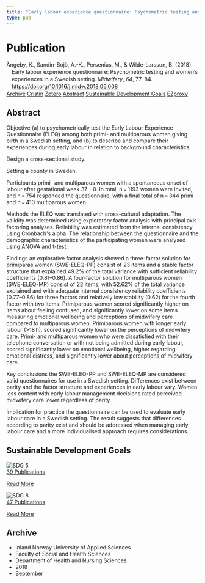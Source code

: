 ```yaml
---
title: "Early labour experience questionnaire: Psychometric testing and women's experiences in a Swedish setting"
type: pub
---
```

<h1>Publication</h1>
<article id="csl-bib-container-74Q32AWY" class="csl-bib-container">
  <div class="csl-bib-body" style="line-height: 1.35; padding-left: 1em; text-indent:-1em;">
  <div class="csl-entry">&#xC4;ngeby, K., Sandin-Boj&#xF6;, A.-K., Persenius, M., &amp; Wilde-Larsson, B. (2018). Early labour experience questionnaire: Psychometric testing and women&#x2019;s experiences in a Swedish setting. <i>Midwifery</i>, <i>64</i>, 77&#x2013;84. <a href="https://doi.org/10.1016/j.midw.2018.06.008">https://doi.org/10.1016/j.midw.2018.06.008</a></div>
</div>
  <div class="csl-bib-buttons">
    <a href="#taxonomy-article-74Q32AWY" class="csl-bib-button">Archive</a>
    <a href="https://app.cristin.no/results/show.jsf?id=1608098" alt="Cristin URL" class="csl-bib-button">Cristin</a>
    <a href="http://zotero.org/groups/5022929/items/74Q32AWY" alt="Zotero URL" class="csl-bib-button">Zotero</a>
    <a href="#abstract-article-74Q32AWY" class="csl-bib-button">Abstract</a>
    <a href="#sdg-article-74Q32AWY" class="csl-bib-button">Sustainable Development Goals</a>
    <a href="http://ezproxy.inn.no/login?url=https://doi.org/10.1016/j.midw.2018.06.008" class="csl-bib-button">EZproxy</a>
  </div>
  <div id="csl-bib-meta-container-74Q32AWY"></div>
</article>
<div id="csl-bib-meta-74Q32AWY" class="csl-bib-meta">
  <article id="abstract-article-74Q32AWY" class="abstract-article">
    <h1>Abstract</h1>
    Objective 
(a) to psychometrically test the Early Labour Experience Questionnaire (ELEQ) among both primi- and multiparous women giving birth in a Swedish setting, and (b) to describe and compare their experiences during early labour in relation to background characteristics. 
 
Design 
a cross-sectional study. 
 
Setting 
a county in Sweden. 
 
Participants 
primi- and multiparous women with a spontaneous onset of labour after gestational week 37 + 0. In total, n = 1193 women were invited, and n = 754 responded the questionnaire, with a final total of n = 344 primi and n = 410 multiparous women. 
 
Methods 
the ELEQ was translated with cross-cultural adaptation. The validity was determined using exploratory factor analysis with principal axis factoring analyses. Reliability was estimated from the internal consistency using Cronbach's alpha. The relationship between the questionnaire and the demographic characteristics of the participating women were analysed using ANOVA and t-test. 
 
Findings 
an explorative factor analysis showed a three-factor solution for primiparas women (SWE-ELEQ-PP) consist of 23 items and a stable factor structure that explained 49.2% of the total variance with sufficient reliability coefficients (0.81–0.86). A four-factor solution for multiparous women (SWE-ELEQ-MP) consist of 22 items, with 52.62% of the total variance explained and with adequate internal consistency reliability coefficients (0.77–0.86) for three factors and relatively low stability (0.62) for the fourth factor with two items. Primiparous women scored significantly higher on items about feeling confused, and significantly lower on some items measuring emotional wellbeing and perceptions of midwifery care compared to multiparous women. Primiparous women with longer early labour (&gt;18 h), scored significantly lower on the perceptions of midwifery care. Primi- and multiparous women who were dissatisfied with their telephone conversation or with not being admitted during early labour, scored significantly lower on emotional wellbeing, higher regarding emotional distress, and significantly lower about perceptions of midwifery care. 
 
Key conclusions 
the SWE-ELEQ-PP and SWE-ELEQ-MP are considered valid questionnaires for use in a Swedish setting. Differences exist between parity and the factor structure and experiences in early labour vary. Women less content with early labour management decisions rated perceived midwifery care lower regardless of parity. 
 
Implication for practice 
the questionnaire can be used to evaluate early labour care in a Swedish setting. The result suggests that differences according to parity exist and should be addressed when managing early labour care and a more individualised approach requires considerations.
  </article>
  <article id="sdg-article-74Q32AWY" class="sdg-article">
    <h1>Sustainable Development Goals</h1>
    <div class="sdg-container"><div id="sdg5" class="sdg">
<img src="{{< params subfolder >}}images/sdg/sdg05_en.png" class="image" alt="SDG 5">
<div class="sdg-overlay">
<a href="{{< params subfolder >}}en/archive/?sdg=5#archive" class="sdg-publication-count"><span>39</span> Publications</a>
<p><a href="https://sdgs.un.org/goals/goal5" class="sdg-read-more">Read More</a></p>
</div>
</div> <div id="sdg8" class="sdg">
<img src="{{< params subfolder >}}images/sdg/sdg08_en.png" class="image" alt="SDG 8">
<div class="sdg-overlay">
<a href="{{< params subfolder >}}en/archive/?sdg=8#archive" class="sdg-publication-count"><span>47</span> Publications</a>
<p><a href="https://sdgs.un.org/goals/goal8" class="sdg-read-more">Read More</a></p>
</div>
</div></div>
  </article>
  <article id="taxonomy-article-74Q32AWY" class="taxonomy-article">
    <h1>Archive</h1>
    <ul>
      <li>Inland Norway University of Applied Sciences</li>
      <li>Faculty of Social and Health Sciences</li>
      <li>Department of Health and Nursing Sciences</li>
      <li>2018</li>
      <li>September</li>
    </ul>
  </article>
</div>
